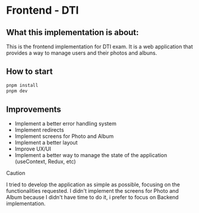 # Frontend - DTI 

## What this implementation is about:
This is the frontend implementation for DTI exam. It is a web application that provides a way to manage users and their photos and albuns.

## How to start

```bash
pnpm install
pnpm dev
```

## Improvements
- Implement a better error handling system
- Implement redirects
- Implement screens for Photo and Album
- Implement a better layout
- Improve UX/UI
- Implement a better way to manage the state of the application (useContext, Redux, etc)

>[!CAUTION]
>I tried to develop the application as simple as possible, focusing on the functionalities requested. I didn't implement the screens for Photo and Album because I didn't have time to do it, i prefer to focus on Backend implementation.

